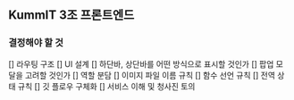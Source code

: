 ## KummIT 3조 프론트엔드

### 결정해야 할 것
[] 라우팅 구조
[] UI 설계
  [] 하단바, 상단바를 어떤 방식으로 표시할 것인가
  [] 팝업 모달을 고려할 것인가
[] 역할 분담
[] 이미지 파일 이름 규칙
[] 함수 선언 규칙
[] 전역 상태 규칙
[] 깃 플로우 구체화
[] 서비스 이해 및 청사진 토의